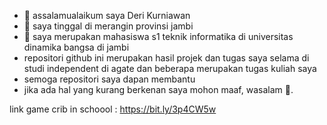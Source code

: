- 👋 assalamualaikum saya Deri Kurniawan
- 👀 saya tinggal di merangin provinsi jambi
- 🌱 saya merupakan mahasiswa s1 teknik informatika di universitas dinamika bangsa di jambi
- repositori github ini merupakan hasil projek dan tugas saya selama di studi independent di agate dan beberapa merupakan tugas kuliah saya 
- semoga repositori saya dapan membantu
- jika ada hal yang kurang berkenan saya mohon maaf, wasalam 👋.

link game crib in schoool : https://bit.ly/3p4CW5w

